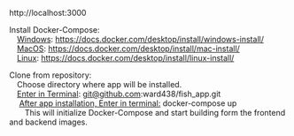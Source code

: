 
http://localhost:3000 <br/>

Install Docker-Compose: <br/>
  &emsp;<ins>Windows</ins>: https://docs.docker.com/desktop/install/windows-install/ <br/>
  &emsp;<ins>MacOS</ins>: https://docs.docker.com/desktop/install/mac-install/ <br/>
  &emsp;<ins>Linux</ins>: https://docs.docker.com/desktop/install/linux-install/ <br/>

Clone from repository: <br/>
  &emsp;Choose directory where app will be installed. <br/>
  &emsp;<ins>Enter in Terminal</ins>: git@github.com:ward438/fish_app.git <br/> 
  &emsp; <ins>After app installation, Enter in terminal:</ins> docker-compose up <br/>
  &emsp;&emsp;This will initialize Docker-Compose and start building form the frontend and backend images. 
  
  
